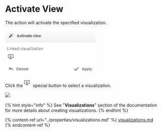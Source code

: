 # Activate View

The action will activate the specified visualization.

![](<../.gitbook/assets/image (117).png>)

Click the<img src="../.gitbook/assets/image (118).png" alt="" data-size="original"> special button to select a visualization.

![](../.gitbook/assets/2019-04-02\_17-01-47.gif)

{% hint style="info" %}
See "**Visualizations**" section of the documentation for more details about creating visualizations.
{% endhint %}

{% content-ref url="../properties/visualizations.md" %}
[visualizations.md](../properties/visualizations.md)
{% endcontent-ref %}

